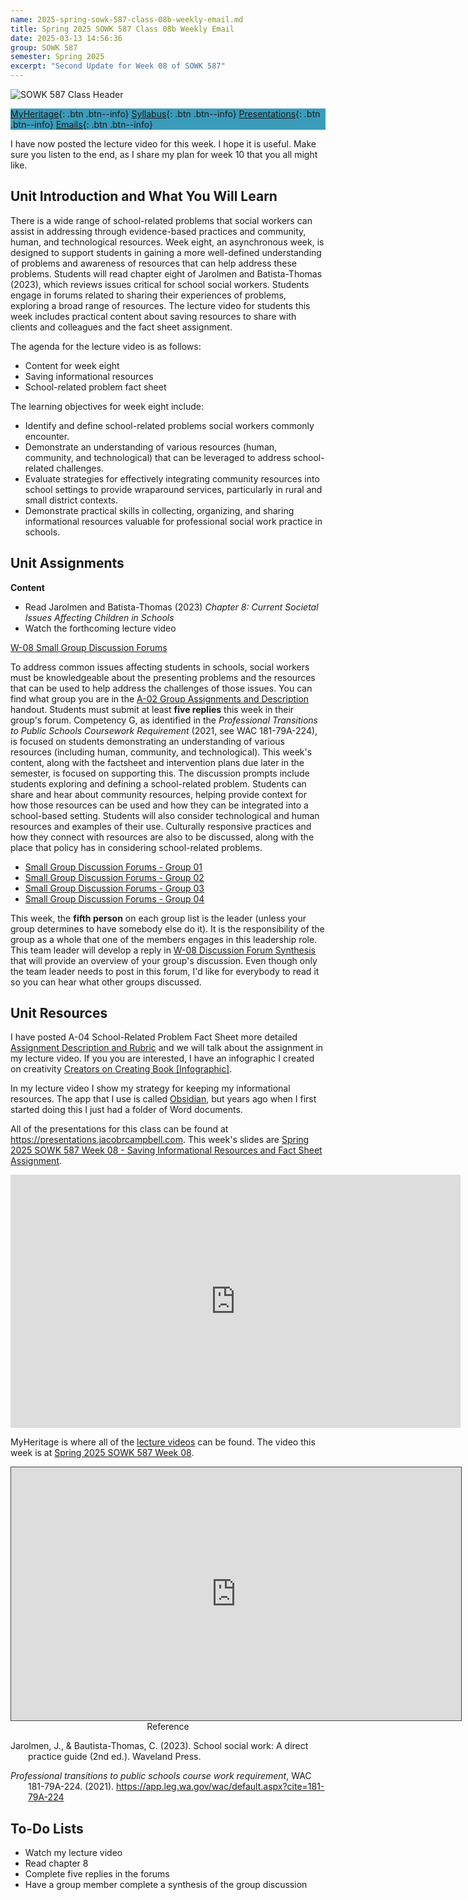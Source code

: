 ```yaml
---
name: 2025-spring-sowk-587-class-08b-weekly-email.md
title: Spring 2025 SOWK 587 Class 08b Weekly Email
date: 2025-03-13 14:56:36
group: SOWK 587
semester: Spring 2025
excerpt: "Second Update for Week 08 of SOWK 587"
---
```


![SOWK 587 Class Header](https://jacobrcampbell.com/assets/media/2025-sowk-587-header-email-image.jpg)

<div style="background-color: #3b9cba; width: 100%;" markdown="1">

[MyHeritage](https://myheritage.heritage.edu/ICS/Academics/SOWK/SOWK_587/2425_SP-SOWK_587-0/){: .btn .btn--info}
[Syllabus](https://jacobrcampbell.com/assets/media/2025-spring-sowk-587-0-sw-in-schools-syllabus-campbell.pdf){: .btn .btn--info}
[Presentations](https://presentations.jacobrcampbell.com){: .btn .btn--info}
[Emails](https://jacobrcampbell.com/communications/){: .btn .btn--info}

</div>

I have now posted the lecture video for this week. I hope it is useful. Make sure you listen to the end, as I share my plan for week 10 that you all might like. 

## Unit Introduction and What You Will Learn

There is a wide range of school-related problems that social workers can assist in addressing through evidence-based practices and community, human, and technological resources. Week eight, an asynchronous week, is designed to support students in gaining a more well-defined understanding of problems and awareness of resources that can help address these problems. Students will read chapter eight of Jarolmen and Batista-Thomas (2023), which reviews issues critical for school social workers. Students engage in forums related to sharing their experiences of problems, exploring a broad range of resources. The lecture video for students this week includes practical content about saving resources to share with clients and colleagues and the fact sheet assignment.

The agenda for the lecture video is as follows:

- Content for week eight
- Saving informational resources
- School-related problem fact sheet

The learning objectives for week eight include:

- Identify and define school-related problems social workers commonly encounter.
- Demonstrate an understanding of various resources (human, community, and technological) that can be leveraged to address school-related challenges.
- Evaluate strategies for effectively integrating community resources into school settings to provide wraparound services, particularly in rural and small district contexts.
- Demonstrate practical skills in collecting, organizing, and sharing informational resources valuable for professional social work practice in schools.


## Unit Assignments

**Content**

- Read Jarolmen and Batista-Thomas (2023) _Chapter 8: Current Societal Issues Affecting Children in Schools_
- Watch the forthcoming lecture video

[W-08 Small Group Discussion Forums](https://myheritage.heritage.edu/ICS/Academics/SOWK/SOWK_587/2425_SP-SOWK_587-0/💻_W-08_310-316.jnz?portlet=Group_Discussion_Forums&screen=TopicView&screenType=change&id=1575c65e-b538-4db0-b300-c1d410167127)

To address common issues affecting students in schools, social workers must be knowledgeable about the presenting problems and the resources that can be used to help address the challenges of those issues. You can find what group you are in the [A-02 Group Assignments and Description](https://myheritage.heritage.edu/ICS/Portlets/ICS/Handoutportlet/viewhandler.ashx?handout_id=9ac60a9e-af93-4ffa-a1b8-df0b7f662696) handout. Students must submit at least **five replies** this week in their group's forum. Competency G, as identified in the _Professional Transitions to Public Schools Coursework Requirement_ (2021, see WAC 181-79A-224), is focused on students demonstrating an understanding of various resources (including human, community, and technological). This week's content, along with the factsheet and intervention plans due later in the semester, is focused on supporting this. The discussion prompts include students exploring and defining a school-related problem. Students can share and hear about community resources, helping provide context for how those resources can be used and how they can be integrated into a school-based setting. Students will also consider technological and human resources and examples of their use. Culturally responsive practices and how they connect with resources are also to be discussed, along with the place that policy has in considering school-related problems. 

- [Small Group Discussion Forums - Group 01](https://myheritage.heritage.edu/ICS/Academics/SOWK/SOWK_587/2425_SP-SOWK_587-0/💻_W-08_310-316.jnz?portlet=Group_Discussion_Forums&screen=PostView&screenType=change&id=dc9fe9c1-8446-46dd-a080-83d798bcce46)
- [Small Group Discussion Forums - Group 02](https://myheritage.heritage.edu/ICS/Academics/SOWK/SOWK_587/2425_SP-SOWK_587-0/💻_W-08_310-316.jnz?portlet=Group_Discussion_Forums&screen=PostView&screenType=change&id=287d87c9-a6b2-4a29-9f31-a2fa4ae6c73f)
- [Small Group Discussion Forums - Group 03](https://myheritage.heritage.edu/ICS/Academics/SOWK/SOWK_587/2425_SP-SOWK_587-0/💻_W-08_310-316.jnz?portlet=Group_Discussion_Forums&screen=PostView&screenType=change&id=e61e2f2d-7b6b-4220-af15-536bdef23a3d)
- [Small Group Discussion Forums - Group 04](https://myheritage.heritage.edu/ICS/Academics/SOWK/SOWK_587/2425_SP-SOWK_587-0/💻_W-08_310-316.jnz?portlet=Group_Discussion_Forums&screen=PostView&screenType=change&id=b8f70846-eab1-452e-9ce8-5ce29395c748)

This week, the **fifth person** on each group list is the leader (unless your group determines to have somebody else do it). It is the responsibility of the group as a whole that one of the members engages in this leadership role. This team leader will develop a reply in [W-08 Discussion Forum Synthesis](https://myheritage.heritage.edu/ICS/Academics/SOWK/SOWK_587/2425_SP-SOWK_587-0/💻_W-08_310-316.jnz?portlet=Group_Discussion_Forums&screen=TopicView&screenType=change&id=e2db4029-4fd8-4d2b-b25c-58f74b1a73e8) that will provide an overview of your group's discussion. Even though only the team leader needs to post in this forum, I'd like for everybody to read it so you can hear what other groups discussed.


## Unit Resources

I have posted A-04 School-Related Problem Fact Sheet more detailed [Assignment Description and Rubric](https://myheritage.heritage.edu/ICS/Portlets/ICS/Handoutportlet/viewhandler.ashx?handout_id=5f394095-5e4d-46aa-867c-1496a45b0f4b) and we will talk about the assignment in my lecture video. If you you are interested, I have an infographic I created on creativity [Creators on Creating Book [Infographic]](https://jacobrcampbell.com/blog/2019/09/creators-on-creating-book-infographic/).

In my lecture video I show my strategy for keeping my informational resources. The app that I use is called [Obsidian](https://obsidian.md), but years ago when I first started doing this I just had a folder of Word documents.

All of the presentations for this class can be found at <https://presentations.jacobrcampbell.com>. This week's slides are [Spring 2025 SOWK 587 Week 08 - Saving Informational Resources and Fact Sheet Assignment](https://presentations.jacobrcampbell.com/cwMqJ7).

<iframe src="https://presentations.jacobrcampbell.com/cwMqJ7/embed" height="405" width="720" style="border: none;"></iframe>

MyHeritage is where all of the [lecture videos](https://myheritage.heritage.edu/ICS/Academics/SOWK/SOWK_587/2425_SP-SOWK_587-0/Lecture_Videos.jnz) can be found. The video this week is at [Spring 2025 SOWK 587 Week 08](https://heritage.hosted.panopto.com/Panopto/Pages/Viewer.aspx?id=11ca1667-a6fb-4b09-a293-b29f0164df5e).

<iframe src="https://heritage.hosted.panopto.com/Panopto/Pages/Embed.aspx?id=11ca1667-a6fb-4b09-a293-b29f0164df5e&autoplay=false&offerviewer=true&showtitle=true&showbrand=true&captions=false&interactivity=all" height="405" width="720" style="border: 1px solid #464646;" allowfullscreen allow="autoplay" aria-label="Panopto Embedded Video Player" aria-description="Spring 2025 SOWK 587 Week 08" ></iframe>

<div style="text-align: center" markdown="1">
Reference
</div>
<div style="margin: 0 0 0 2em; text-indent: -2em;" markdown="1">

Jarolmen, J., & Bautista-Thomas, C. (2023). School social work: A direct practice guide (2nd ed.). Waveland Press. 

_Professional transitions to public schools course work requirement_, WAC 181-79A-224. (2021). <https://app.leg.wa.gov/wac/default.aspx?cite=181-79A-224>

</div>

## To-Do Lists

- Watch my lecture video
- Read chapter 8
- Complete five replies in the forums 
- Have a group member complete a synthesis of the group discussion 

